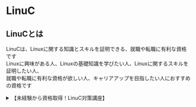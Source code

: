 # LinuC

## LinuCとは  
LinuCは、Linuxに関する知識とスキルを証明できる、就職や転職に有利な資格です  
Linuxに興味がある人、Linuxの基礎知識を学びたい人、Linuxに関するスキルを証明したい人、  
就職や転職に有利な資格が欲しい人、キャリアアップを目指したい人におすすめの資格です


<details>
    <summary>【未経験から資格取得！LinuC対策講座】</summary>
    <div>
<iframe class="youtube-16-9" src="https://www.youtube.com/embed/kV4MdKAKop8?si=4_HTQ2DzUvFmp17u" title="YouTube video player" frameborder="0" allow="accelerometer; autoplay; clipboard-write; encrypted-media; gyroscope; picture-in-picture; web-share" referrerpolicy="strict-origin-when-cross-origin" allowfullscreen></iframe>


    </div>
</details>